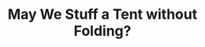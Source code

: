 ---
layout: community
category: community
title: "May We Stuff a Tent without Folding?"
description: "When it comes to packing a tent, is it okay to stuff it into a pannier or a dry bag without folding and rolling it? That is how I pack my sleeping bag I just stuff it into the bottom of my pannier. I have a 13 l ortlieb dry bag that I could stuff my tent, fly and ground sheet into very easily."
isTopLevel: false
isSingleLevel: false
isArticle: false
datePublished: 2022-07-13 18:05:00 +0300
dateModified: 2022-07-13 18:05:00 +0300
published: false
---